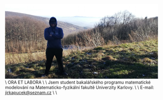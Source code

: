 ![Book yep](/yep.jpg)
\\
ORA ET LABORA
\\
\\
Jsem student bakalářského programu matematické modelování na Matematicko-fyzikální fakultě Univerzity Karlovy.
\\
\\
E-mail: jirkapucek@seznam.cz
\\
<object data="../assets/path/to/vitae.pdf" width="1000" height="1000" type='application/pdf'></object>
\\
<a href="https://github.com/fabfabit/MyStuff_public/blob/master/files/ProjMarr_slides.pdf" class="image fit" ><img src="images/marr_pic.jpg" alt=""></a>
